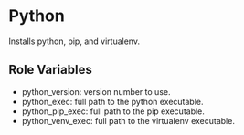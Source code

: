 # Python

Installs python, pip, and virtualenv.

## Role Variables

- python_version: version number to use.
- python_exec: full path to the python executable.
- python_pip_exec: full path to the pip executable.
- python_venv_exec: full path to the virtualenv executable.
